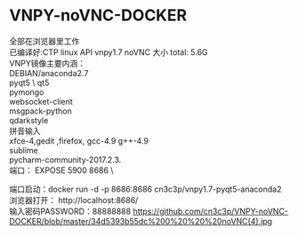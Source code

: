 # VNPY-noVNC-DOCKER
全部在浏览器里工作  \
已编译好:CTP linux API vnpy1.7 noVNC 大小 total: 5.6G \
VNPY镜像主要内涵：\
DEBIAN/anaconda2.7 \
pyqt5 \ qt5 \
pymongo \
websocket-client \
msgpack-python \
qdarkstyle \
拼音输入 \
xfce-4,gedit ,firefox, gcc-4.9 g++-4.9 \
sublime \
pycharm-community-2017.2.3. \
端口：
EXPOSE 5900 8686 \

端口启动：docker run -d -p 8686:8686 cn3c3p/vnpy1.7-pyqt5-anaconda2 \
浏览器打开：  http://localhost:8686/ \
输入密码PASSWORD：88888888 
https://github.com/cn3c3p/VNPY-noVNC-DOCKER/blob/master/34d5393b55dc%200%20%20%20noVNC(4).jpg
